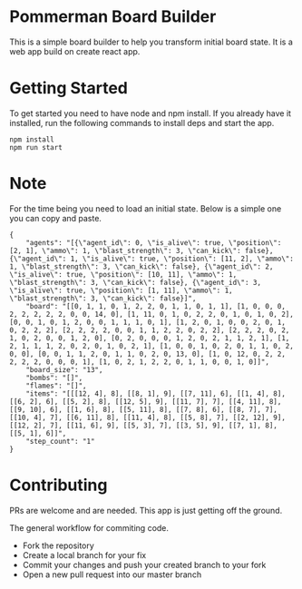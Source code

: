 # Pommerman Board Builder

This is a simple board builder to help you transform initial board state. It is a web app build on create react app. 

# Getting Started

To get started you need to have node and npm install. If you already have it installed, run the following commands to install deps and start the app.

```
npm install
npm run start
```

# Note

For the time being you need to load an initial state. Below is a simple one you can copy and paste.

```
{
    "agents": "[{\"agent_id\": 0, \"is_alive\": true, \"position\": [2, 1], \"ammo\": 1, \"blast_strength\": 3, \"can_kick\": false}, {\"agent_id\": 1, \"is_alive\": true, \"position\": [11, 2], \"ammo\": 1, \"blast_strength\": 3, \"can_kick\": false}, {\"agent_id\": 2, \"is_alive\": true, \"position\": [10, 11], \"ammo\": 1, \"blast_strength\": 3, \"can_kick\": false}, {\"agent_id\": 3, \"is_alive\": true, \"position\": [1, 11], \"ammo\": 1, \"blast_strength\": 3, \"can_kick\": false}]",
    "board": "[[0, 1, 1, 0, 1, 2, 2, 0, 1, 1, 0, 1, 1], [1, 0, 0, 0, 2, 2, 2, 2, 2, 0, 0, 14, 0], [1, 11, 0, 1, 0, 2, 2, 0, 1, 0, 1, 0, 2], [0, 0, 1, 0, 1, 2, 0, 0, 1, 1, 1, 0, 1], [1, 2, 0, 1, 0, 0, 2, 0, 1, 0, 2, 2, 2], [2, 2, 2, 2, 0, 0, 1, 1, 2, 2, 0, 2, 2], [2, 2, 2, 0, 2, 1, 0, 2, 0, 0, 1, 2, 0], [0, 2, 0, 0, 0, 1, 2, 0, 2, 1, 1, 2, 1], [1, 2, 1, 1, 1, 2, 0, 2, 0, 1, 0, 2, 1], [1, 0, 0, 1, 0, 2, 0, 1, 1, 0, 2, 0, 0], [0, 0, 1, 1, 2, 0, 1, 1, 0, 2, 0, 13, 0], [1, 0, 12, 0, 2, 2, 2, 2, 2, 0, 0, 0, 1], [1, 0, 2, 1, 2, 2, 0, 1, 1, 0, 0, 1, 0]]",
    "board_size": "13",
    "bombs": "[]",
    "flames": "[]",
    "items": "[[[12, 4], 8], [[8, 1], 9], [[7, 11], 6], [[1, 4], 8], [[6, 2], 6], [[5, 2], 8], [[12, 5], 9], [[11, 7], 7], [[4, 11], 8], [[9, 10], 6], [[1, 6], 8], [[5, 11], 8], [[7, 8], 6], [[8, 7], 7], [[10, 4], 7], [[6, 11], 8], [[11, 4], 8], [[5, 8], 7], [[2, 12], 9], [[12, 2], 7], [[11, 6], 9], [[5, 3], 7], [[3, 5], 9], [[7, 1], 8], [[5, 1], 6]]",
    "step_count": "1"
}
```

# Contributing

PRs are welcome and are needed. This app is just getting off the ground.

The general workflow for commiting code.

* Fork the repository
* Create a local branch for your fix
* Commit your changes and push your created branch to your fork
* Open a new pull request into our master branch